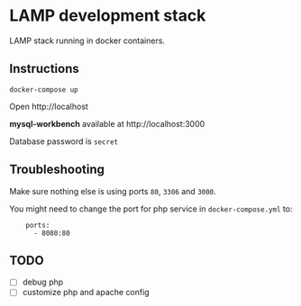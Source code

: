 # LAMP development stack 

LAMP stack running in docker containers.

## Instructions

```
docker-compose up
```

Open http://localhost

**mysql-workbench** available at http://localhost:3000

Database password is `secret`

## Troubleshooting

Make sure nothing else is using ports `80`, `3306` and `3000`.

You might need to change the port for php service in `docker-compose.yml` to:
```
    ports:
      - 8080:80
```

## TODO

- [ ] debug php
- [ ] customize php and apache config